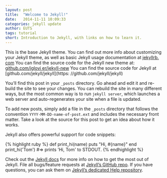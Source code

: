 ```yaml
---
layout: post
title:  "Welcome to Jekyll!"
date:   2014-11-11 10:09:33
categories: jekyll update
author: EUTS
tags: tutorial
short: Introduction to Jekyll, with links on how to learn it.
---
```

This is the base Jekyll theme. You can find out more info about customizing     your Jekyll theme, as well as basic Jekyll usage documentation at [jekyllrb.    com](http://jekyllrb.com/)
You can find the source code for the Jekyll new theme at: [github.com/jglovi    er/jekyll-new](https://github.com/jglovier/jekyll-new) 
 You can find the source code for Jekyll at [github.com/jekyll/jekyll](https:    //github.com/jekyll/jekyll)

You’ll find this post in your `_posts` directory. Go ahead and edit it and re-build the site to see your changes. You can rebuild the site in many different ways, but the most common way is to run `jekyll server`, which launches a web server and auto-regenerates your site when a file is updated.

To add new posts, simply add a file in the `_posts` directory that follows the convention `YYYY-MM-DD-name-of-post.ext` and includes the necessary front matter. Take a look at the source for this post to get an idea about how it works.

Jekyll also offers powerful support for code snippets:

{% highlight ruby %}
def print_hi(name)
  puts "Hi, #{name}"
end
print_hi('Tom')
#=> prints 'Hi, Tom' to STDOUT.
{% endhighlight %}

Check out the [Jekyll docs][jekyll] for more info on how to get the most out of Jekyll. File all bugs/feature requests at [Jekyll’s GitHub repo][jekyll-gh]. If you have questions, you can ask them on [Jekyll’s dedicated Help repository][jekyll-help].

[jekyll]:      http://jekyllrb.com
[jekyll-gh]:   https://github.com/jekyll/jekyll
[jekyll-help]: https://github.com/jekyll/jekyll-help
